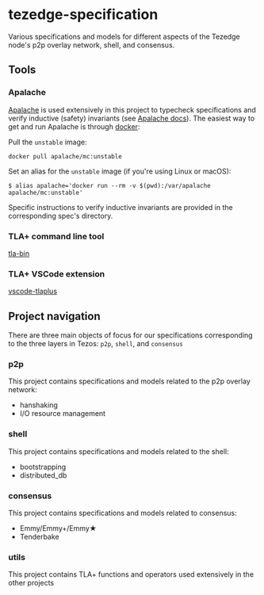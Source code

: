 # tezedge-specification

Various specifications and models for different aspects of the Tezedge node's p2p overlay network, shell, and consensus.

## Tools

### Apalache

[Apalache](https://github.com/informalsystems/apalache) is used extensively in this project to typecheck specifications and verify inductive (safety) invariants (see [Apalache docs](https://apalache.informal.systems/docs/apalache/index.html)). The easiest way to get and run Apalache is through [docker](https://apalache.informal.systems/docs/apalache/installation/docker.html):

Pull the `unstable` image:

```
docker pull apalache/mc:unstable
```

Set an alias for the `unstable` image (if you're using Linux or macOS):

```
$ alias apalache='docker run --rm -v $(pwd):/var/apalache apalache/mc:unstable'
```

Specific instructions to verify inductive invariants are provided in the corresponding spec's directory.

### TLA+ command line tool

[tla-bin](https://github.com/pmer/tla-bin)

### TLA+ VSCode extension

[vscode-tlaplus](https://github.com/alygin/vscode-tlaplus)

## Project navigation

There are three main objects of focus for our specifications corresponding to the three layers in Tezos: `p2p`, `shell`, and `consensus`

### p2p

This project contains specifications and models related to the p2p overlay network:

- hanshaking
- I/O resource management

### shell

This project contains specifications and models related to the shell:

- bootstrapping
- distributed_db

### consensus

This project contains specifications and models related to consensus:

- Emmy/Emmy+/Emmy★
- Tenderbake

### utils

This project contains TLA+ functions and operators used extensively in the other projects
